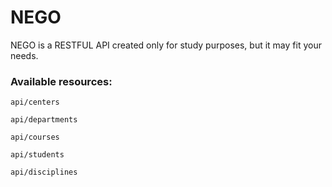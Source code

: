 # NEGO
NEGO is a RESTFUL API created only for study purposes, but it may fit your needs.

### Available resources:

`api/centers`

`api/departments`

`api/courses`

`api/students`

`api/disciplines`


